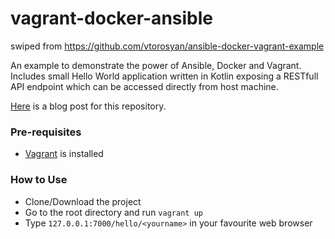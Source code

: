 # vagrant-docker-ansible

swiped from https://github.com/vtorosyan/ansible-docker-vagrant-example

An example to demonstrate the power of Ansible, Docker and Vagrant.
Includes small Hello World application written in Kotlin exposing a RESTfull API endpoint which can be accessed directly from host machine. 

[Here](https://vtorosyan.github.io/ansible-docker-vagrant/) is a blog post for this repository.

### Pre-requisites

* [Vagrant](https://www.vagrantup.com/docs/installation/) is installed

### How to Use

* Clone/Download the project
* Go to the root directory and run `vagrant up`
* Type `127.0.0.1:7000/hello/<yourname>` in your favourite web browser




